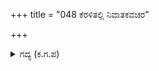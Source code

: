 +++
title = "048 ಕೆರಳಿತಲ್ಲಿ ನಿವಾತಕವಚರ"

+++

<details><summary>ಗದ್ಯ (ಕ.ಗ.ಪ) </summary>

48. ನಿವಾತಕವಚರ ಸಂಹಾರ ಸುದ್ದಿಯನ್ನು ಅವರು ಕೇಳಿ ಕೆರಳಿದರು. ನಗರದ ಹೊರವಲಯದಲ್ಲೇ ರಥವನ್ನು ಅಡ್ಡಗಟ್ಟಿದರು. ನಿವಾತಕವಚರಿಗಿಂತಲೂ ಎರಡು ಸಾವಿರ ಪಾಲು ಹೆಚ್ಚಿನದು ಅವರ ಮಾಯಾವಿದ್ಯೆ.
</details>
